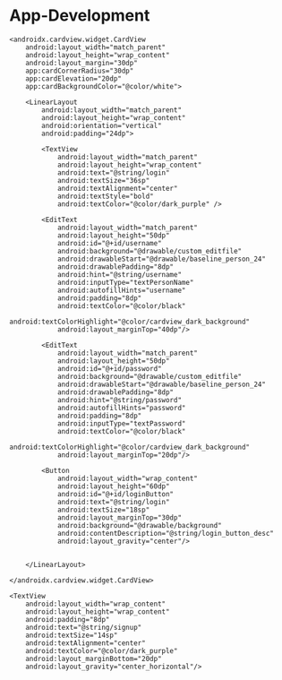 # App-Development
<?xml version="1.0" encoding="utf-8"?>
<LinearLayout
    xmlns:android="http://schemas.android.com/apk/res/android"
    xmlns:app="http://schemas.android.com/apk/res-auto"
    xmlns:tools="http://schemas.android.com/tools"
    android:layout_width="match_parent"
    android:layout_height="match_parent"
    android:orientation="vertical"
    android:gravity="center"
    android:background="@drawable/background"
    tools:context=".MainActivity">

    <androidx.cardview.widget.CardView
        android:layout_width="match_parent"
        android:layout_height="wrap_content"
        android:layout_margin="30dp"
        app:cardCornerRadius="30dp"
        app:cardElevation="20dp"
        app:cardBackgroundColor="@color/white">

        <LinearLayout
            android:layout_width="match_parent"
            android:layout_height="wrap_content"
            android:orientation="vertical"
            android:padding="24dp">

            <TextView
                android:layout_width="match_parent"
                android:layout_height="wrap_content"
                android:text="@string/login"
                android:textSize="36sp"
                android:textAlignment="center"
                android:textStyle="bold"
                android:textColor="@color/dark_purple" />

            <EditText
                android:layout_width="match_parent"
                android:layout_height="50dp"
                android:id="@+id/username"
                android:background="@drawable/custom_editfile"
                android:drawableStart="@drawable/baseline_person_24"
                android:drawablePadding="8dp"
                android:hint="@string/username"
                android:inputType="textPersonName"
                android:autofillHints="username"
                android:padding="8dp"
                android:textColor="@color/black"
                android:textColorHighlight="@color/cardview_dark_background"
                android:layout_marginTop="40dp"/>

            <EditText
                android:layout_width="match_parent"
                android:layout_height="50dp"
                android:id="@+id/password"
                android:background="@drawable/custom_editfile"
                android:drawableStart="@drawable/baseline_person_24"
                android:drawablePadding="8dp"
                android:hint="@string/password"
                android:autofillHints="password"
                android:padding="8dp"
                android:inputType="textPassword"
                android:textColor="@color/black"
                android:textColorHighlight="@color/cardview_dark_background"
                android:layout_marginTop="20dp"/>

            <Button
                android:layout_width="wrap_content"
                android:layout_height="60dp"
                android:id="@+id/loginButton"
                android:text="@string/login"
                android:textSize="18sp"
                android:layout_marginTop="30dp"
                android:background="@drawable/background"
                android:contentDescription="@string/login_button_desc"
                android:layout_gravity="center"/>


        </LinearLayout>

    </androidx.cardview.widget.CardView>

    <TextView
        android:layout_width="wrap_content"
        android:layout_height="wrap_content"
        android:padding="8dp"
        android:text="@string/signup"
        android:textSize="14sp"
        android:textAlignment="center"
        android:textColor="@color/dark_purple"
        android:layout_marginBottom="20dp"
        android:layout_gravity="center_horizontal"/>



</LinearLayout>
